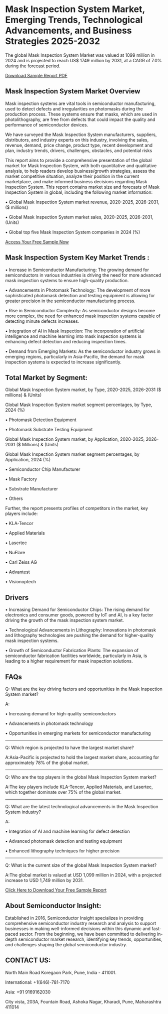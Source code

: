 <h1>Mask Inspection System Market, Emerging Trends, Technological Advancements, and Business Strategies 2025-2032</h1>

The global Mask Inspection System Market was valued at 1099 million in 2024 and is projected to reach US$ 1749 million by 2031, at a CAGR of 7.0% during the forecast period.

[Download Sample Report PDF](https://semiconductorinsight.com/download-sample-report/?product_id=90972)

<h2>Mask Inspection System Market Overview</h2>

Mask inspection systems are vital tools in semiconductor manufacturing, used to detect defects and irregularities on photomasks during the production process. These systems ensure that masks, which are used in photolithography, are free from defects that could impact the quality and performance of semiconductor devices.

We have surveyed the Mask Inspection System manufacturers, suppliers, distributors, and industry experts on this industry, involving the sales, revenue, demand, price change, product type, recent development and plan, industry trends, drivers, challenges, obstacles, and potential risks

This report aims to provide a comprehensive presentation of the global market for Mask Inspection System, with both quantitative and qualitative analysis, to help readers develop business/growth strategies, assess the market competitive situation, analyze their position in the current marketplace, and make informed business decisions regarding Mask Inspection System. This report contains market size and forecasts of Mask Inspection System in global, including the following market information:

•	Global Mask Inspection System market revenue, 2020-2025, 2026-2031, ($ millions)

•	Global Mask Inspection System market sales, 2020-2025, 2026-2031, (Units)

•	Global top five Mask Inspection System companies in 2024 (%)

[Access Your Free Sample Now
](https://semiconductorinsight.com/report/mask-inspection-system-market/)

<h2>Mask Inspection System Key Market Trends  :</h2>

•	Increase in Semiconductor Manufacturing: The growing demand for semiconductors in various industries is driving the need for more advanced mask inspection systems to ensure high-quality production.

•	Advancements in Photomask Technology: The development of more sophisticated photomask detection and testing equipment is allowing for greater precision in the semiconductor manufacturing process.

•	Rise in Semiconductor Complexity: As semiconductor designs become more complex, the need for enhanced mask inspection systems capable of detecting minute defects increases.

•	Integration of AI in Mask Inspection: The incorporation of artificial intelligence and machine learning into mask inspection systems is enhancing defect detection and reducing inspection times.

•	Demand from Emerging Markets: As the semiconductor industry grows in emerging regions, particularly in Asia-Pacific, the demand for mask inspection systems is expected to increase significantly.

<h2>Total Market by Segment:</h2>

Global Mask Inspection System market, by Type, 2020-2025, 2026-2031 ($ millions) & (Units)

Global Mask Inspection System market segment percentages, by Type, 2024 (%)

•	Photomask Detection Equipment

•	Photomask Substrate Testing Equipment

Global Mask Inspection System market, by Application, 2020-2025, 2026-2031 ($ Millions) & (Units)

Global Mask Inspection System market segment percentages, by Application, 2024 (%)

•	Semiconductor Chip Manufacturer

•	Mask Factory

•	Substrate Manufacturer

•	Others

Further, the report presents profiles of competitors in the market, key players include:

•	KLA-Tencor

•	Applied Materials

•	Lasertec

•	NuFlare

•	Carl Zeiss AG

•	Advantest

•	Visionoptech

<h2>Drivers</h2>

•	Increasing Demand for Semiconductor Chips: The rising demand for electronics and consumer goods, powered by IoT and AI, is a key factor driving the growth of the mask inspection system market.

•	Technological Advancements in Lithography: Innovations in photomask and lithography technologies are pushing the demand for higher-quality mask inspection systems.

•	Growth of Semiconductor Fabrication Plants: The expansion of semiconductor fabrication facilities worldwide, particularly in Asia, is leading to a higher requirement for mask inspection solutions.

<h2>FAQs</h2>

Q: What are the key driving factors and opportunities in the Mask Inspection System market?

A:

•	Increasing demand for high-quality semiconductors

•	Advancements in photomask technology

•	Opportunities in emerging markets for semiconductor manufacturing

________________________________________

Q: Which region is projected to have the largest market share?

A:Asia-Pacific is projected to hold the largest market share, accounting for approximately 78% of the global market.

________________________________________

Q: Who are the top players in the global Mask Inspection System market?

A:The key players include KLA-Tencor, Applied Materials, and Lasertec, which together dominate over 75% of the global market.

________________________________________

Q: What are the latest technological advancements in the Mask Inspection System industry?

A:

•	Integration of AI and machine learning for defect detection

•	Advanced photomask detection and testing equipment

•	Enhanced lithography techniques for higher precision

________________________________________

Q: What is the current size of the global Mask Inspection System market?

A:The global market is valued at USD 1,099 million in 2024, with a projected increase to USD 1,749 million by 2031.

[Click Here to Download Your Free Sample Report ](https://semiconductorinsight.com/download-sample-report/?product_id=90972)

<h2>About Semiconductor Insight:</h2>

Established in 2016, Semiconductor Insight specializes in providing comprehensive semiconductor industry research and analysis to support businesses in making well-informed decisions within this dynamic and fast-paced sector. From the beginning, we have been committed to delivering in-depth semiconductor market research, identifying key trends, opportunities, and challenges shaping the global semiconductor industry.

<h2>CONTACT US:</h2>

North Main Road Koregaon Park, Pune, India - 411001.

International: +1(646)-781-7170

Asia: +91 9169162030

City vista, 203A, Fountain Road, Ashoka Nagar, Kharadi, Pune, Maharashtra 411014




